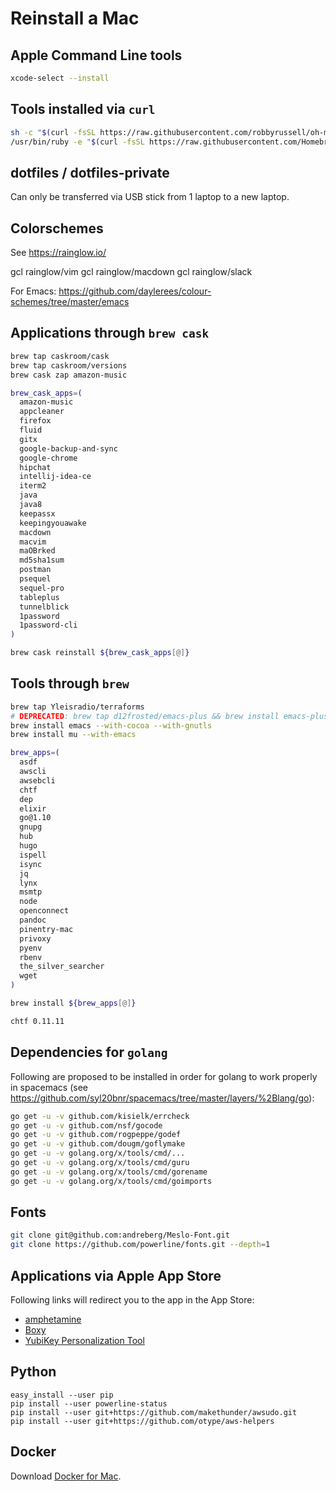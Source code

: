 # Reinstall a Mac

## Apple Command Line tools

```bash
xcode-select --install
```

## Tools installed via `curl`

```bash
sh -c "$(curl -fsSL https://raw.githubusercontent.com/robbyrussell/oh-my-zsh/master/tools/install.sh)"
/usr/bin/ruby -e "$(curl -fsSL https://raw.githubusercontent.com/Homebrew/install/master/install)"
```

## dotfiles / dotfiles-private
Can only be transferred via USB stick from 1 laptop to a new laptop.

## Colorschemes

See https://rainglow.io/

gcl rainglow/vim
gcl rainglow/macdown
gcl rainglow/slack

For Emacs: https://github.com/daylerees/colour-schemes/tree/master/emacs

## Applications through `brew cask`

```bash
brew tap caskroom/cask
brew tap caskroom/versions
brew cask zap amazon-music

brew_cask_apps=(
  amazon-music
  appcleaner
  firefox
  fluid
  gitx
  google-backup-and-sync
  google-chrome
  hipchat
  intellij-idea-ce
  iterm2
  java
  java8
  keepassx
  keepingyouawake
  macdown
  macvim
  maOBrked
  md5sha1sum
  postman
  psequel
  sequel-pro
  tableplus
  tunnelblick
  1password
  1password-cli
)

brew cask reinstall ${brew_cask_apps[@]}
```

## Tools through `brew`

```bash
brew tap Yleisradio/terraforms
# DEPRECATED: brew tap d12frosted/emacs-plus && brew install emacs-plus
brew install emacs --with-cocoa --with-gnutls
brew install mu --with-emacs

brew_apps=(
  asdf
  awscli
  awsebcli
  chtf
  dep
  elixir
  go@1.10
  gnupg
  hub
  hugo
  ispell
  isync
  jq
  lynx
  msmtp
  node
  openconnect
  pandoc
  pinentry-mac
  privoxy
  pyenv
  rbenv
  the_silver_searcher
  wget
)

brew install ${brew_apps[@]}

chtf 0.11.11
```

## Dependencies for `golang`

Following are proposed to be installed in order for golang to work properly in spacemacs (see https://github.com/syl20bnr/spacemacs/tree/master/layers/%2Blang/go):

```bash
go get -u -v github.com/kisielk/errcheck
go get -u -v github.com/nsf/gocode
go get -u -v github.com/rogpeppe/godef
go get -u -v github.com/dougm/goflymake
go get -u -v golang.org/x/tools/cmd/...
go get -u -v golang.org/x/tools/cmd/guru
go get -u -v golang.org/x/tools/cmd/gorename
go get -u -v golang.org/x/tools/cmd/goimports
```

## Fonts

```bash
git clone git@github.com:andreberg/Meslo-Font.git
git clone https://github.com/powerline/fonts.git --depth=1
```

## Applications via Apple App Store

Following links will redirect you to the app in the App Store:

- [amphetamine](https://itunes.apple.com/de/app/amphetamine/id937984704?l=en&mt=12)
- [Boxy](https://itunes.apple.com/de/app/boxy-for-inbox-by-gmail/id1053031090?l=en&mt=12)
- [YubiKey Personalization Tool](https://itunes.apple.com/de/app/yubikey-personalization-tool/id638161122?l=en&mt=12)

## Python

```
easy_install --user pip
pip install --user powerline-status
pip install --user git+https://github.com/makethunder/awsudo.git
pip install --user git+https://github.com/otype/aws-helpers
```

## Docker
Download [Docker for Mac](https://docs.docker.com/docker-for-mac/install/#download-docker-for-mac).
